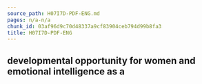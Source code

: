 ```yaml
---
source_path: H07I7D-PDF-ENG.md
pages: n/a-n/a
chunk_id: 03af96d9c70d48337a9cf83904ceb794d99b8fa3
title: H07I7D-PDF-ENG
---
```

## developmental opportunity for women and emotional intelligence as a
